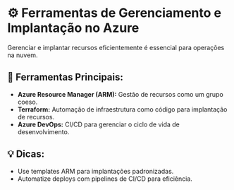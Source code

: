 
# ⚙️ Ferramentas de Gerenciamento e Implantação no Azure

Gerenciar e implantar recursos eficientemente é essencial para operações na nuvem.

## 🔧 Ferramentas Principais:
- **Azure Resource Manager (ARM):** Gestão de recursos como um grupo coeso.
- **Terraform:** Automação de infraestrutura como código para implantação de recursos.
- **Azure DevOps:** CI/CD para gerenciar o ciclo de vida de desenvolvimento.

## 💡 Dicas:
- Use templates ARM para implantações padronizadas.
- Automatize deploys com pipelines de CI/CD para eficiência.


